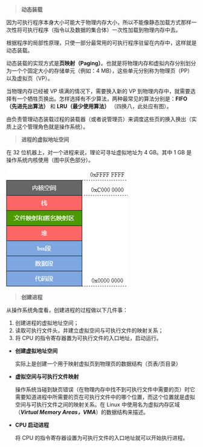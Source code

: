 > **动态装载**

因为可执行程序本身大小可能大于物理内存大小，所以不能像静态加载方式那样一次性将可执行程序（指令以及数据的集合体）一次性加载到物理内存中去。

根据程序的局部性原理，只使一部分最常用的可执行程序驻留在内存中，这样就是动态装载。

动态装载的实现方式是**页映射（Paging）**。也就是将物理内存和虚拟内存分别划分为一个个固定大小的存储单元（例如：4 MB），这些单元分别称为物理页（PP）以及虚拟页（VP）。

当物理内存已经被 VP 填满的情况下，需要换入新的 VP 到物理内存中，就需要选择有一个牺牲页换出。怎样选择有不少算法，两种最常见的算法分别是：**FIFO（先进先出算法）** 和 **LRU（最少使用算法）** （四换八，此处应有图）。

由负责管理动态装载过程的装载器（或者说管理员）来调度这些页的换入换出（实质上这个管理角色就是操作系统）。



> **进程的虚拟地址空间**

在 32 位机器上，对一个进程来说，理论可寻址虚拟地址为 4 GB。其中 1 GB 是操作系统内核使用（图中灰色部分）。

![](https://raw.githubusercontent.com/huibazdy/TyporaPicture/main/001.png)



> **创建进程**

从操作系统角度看，创建进程的过程做以下几件事：

1. 创建进程的虚拟地址空间；
2. 读取可执行文件头，并建立虚拟空间与可执行文件的映射关系；
3. 将 CPU 的指令寄存器置为可执行文件的入口地址，启动运行。



* **创建虚拟地址空间**

  实际上是创建一个用于映射虚拟页到物理页的数据结构（页表/页目录）

  

* **虚拟空间与可执行文件映射**

  操作系统当碰到缺页错误（在物理内存中找不到可执行文件中需要的页）时它需要知道进程中所需要的页在可执行文件中的哪个位置，而这个位置就是虚拟空间与可执行文件之间的映射关系。在 Linux 中使用名为虚拟内存区域（***Virtual Memory Areas，VMA***）的数据结构来描述。



* **CPU 启动进程**

  将 CPU 的指令寄存器设置为可执行文件的入口地址就可以开始执行进程。
